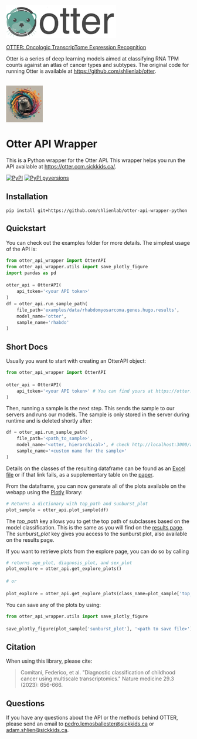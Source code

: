 <img src="docs/images/otter_logo.png" width="300" padding="100">

<!-- --- -->
[OTTER: Oncologic TranscripTome Expression Recognition](https://www.nature.com/articles/s41591-023-02221-x#Sec37)

Otter is a series of deep learning models aimed at classifying RNA TPM counts against an atlas of cancer types and subtypes. The original code for running Otter is available at https://github.com/shlienlab/otter.

<br>

<img src="docs/images/otter-api-wrapper.jpeg" width="100" padding="50">

# Otter API Wrapper 

This is a Python wrapper for the Otter API. This wrapper helps you run the API available at https://otter.ccm.sickkids.ca/.


[![PyPI](https://img.shields.io/pypi/v/otter-api-wrapper)](https://pypi.org/project/otter-api-wrapper/)
[![PyPI pyversions](https://img.shields.io/pypi/pyversions/otter-api-wrapper)](https://pypi.org/pypi/otter-api-wrapper/)


## Installation 

```
pip install git+https://github.com/shlienlab/otter-api-wrapper-python
```

## Quickstart
You can check out the examples folder for more details. The simplest usage of the API is:
```python
from otter_api_wrapper import OtterAPI
from otter_api_wrapper.utils import save_plotly_figure
import pandas as pd

otter_api = OtterAPI(
    api_token='<your API token>'
)
df = otter_api.run_sample_path(
    file_path='examples/data/rhabdomyosarcoma.genes.hugo.results',
    model_name='otter',
    sample_name='rhabdo'
)
```

## Short Docs
Usually you want to start with creating an OtterAPI object:

```python
from otter_api_wrapper import OtterAPI

otter_api = OtterAPI(
    api_token='<your API token>' # You can find yours at https://otter.ccm.sickkids.ca/app/api_docs
)
```

Then, running a sample is the next step. This sends the sample to our servers and runs our models. The sample is only stored in the server during runtime and is deleted shortly after:

```python
df = otter_api.run_sample_path(
    file_path='<path_to_sample>',
    model_name='<otter, hierarchical>', # check http://localhost:3000/app/inference for details
    sample_name='<custom name for the sample>'
)
```

Details on the classes of the resulting dataframe can be found as an [Excel file](https://static-content.springer.com/esm/art%3A10.1038%2Fs41591-023-02221-x/MediaObjects/41591_2023_2221_MOESM3_ESM.xlsx) or if that link fails, as a supplementary table on the [paper](https://www.nature.com/articles/s41591-023-02221-x#Sec36).

From the dataframe, you can now generate all of the plots available on the webapp using the [Plotly](https://plotly.com/) library:

```python
# Returns a dictionary with top_path and sunburst_plot
plot_sample = otter_api.plot_sample(df)
```

The *top_path* key allows you to get the top path of subclasses based on the model classification. This is the same as you will find on the [results page](https://otter.ccm.sickkids.ca/app/results). The *sunburst_plot* key gives you access to the sunburst plot, also available on the results page.

If you want to retrieve plots from the explore page, you can do so by calling

```python
# returns age_plot, diagnosis_plot, and sex_plot
plot_explore = otter_api.get_explore_plots()

# or 

plot_explore = otter_api.get_explore_plots(class_name=plot_sample['top_path']['names'][-1]) # where class_name is the name of any class you are interested in
```

You can save any of the plots by using:

```python
from otter_api_wrapper.utils import save_plotly_figure

save_plotly_figure(plot_sample['sunburst_plot'], '<path to save file>')
```

## Citation
When using this library, please cite:

> Comitani, Federico, et al. "Diagnostic classification of childhood cancer using multiscale transcriptomics." Nature medicine 29.3 (2023): 656-666.

## Questions
If you have any questions about the API or the methods behind OTTER, please send an email to pedro.lemosballester@sickkids.ca or adam.shlien@sickkids.ca.
